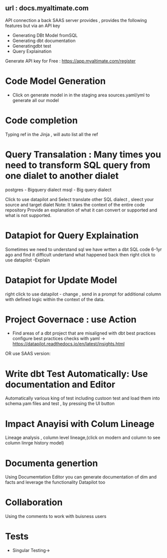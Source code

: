 ## url : docs.myaltimate.com

API connection a back SAAS server provides , provides the following features  but via an API key
 - Generating DBt Model fromSQL
 - Generating dbt documentation
 - Generatingdbt test
 - Query Explaination

 Generate API key for Free : https://app.myaltimate.com/register

# Code Model Generation 
 - Click on generate model in in the staging area  sources.yaml/yml to generate all our model
 
# Code completion
  Typing ref in the Jinja , will auto list all the ref

# Query Transalation : Many times you need to transform SQL query from one dialet to another dialet
  postgres - Bigquery dialect
  msql - Big query dialect
   
  Click to use datapilot and Select translate other SQL dialect , sleect your source and target dialet
  Note: It takes the context of the entire code repository
        Provide an explanation of what it can convert or supported and what is not supported.

# Datapiot for Query Explaination
 Sometimes we need to understand sql we have wrtten a dbt SQL code 6-1yr ago and find it difficult undertand what happened back then
   right click to use datapilot -Explain

# Datapiot for Update Model
  right click to use datapilot - change , send in a prompt for additional column with defined logic within the context of the data.

# Project Governace : use Action
- Find areas of a dbt project that are misaligned with dbt best practices
configure best practices checks with yaml -> https://datapilot.readthedocs.io/en/latest/insights.html

OR use SAAS version:

# Write dbt Test Automatically: Use documentation and Editor

 Automatically various king of test including custoon test and load them into schema.yam files and test , by pressing the UI button 

# Impact Anayisi with Colum Lineage

Lineage analysis , column level lineage,(click on modern and column to see column linrge history model)


# Documenta genertion

Using Documemtation Editor you can generate documentation of dim and facts and leverage the functionality Datapilot too

# Collaboration 
Using the comments to work with buisness users

# Tests
- Singular Testing->